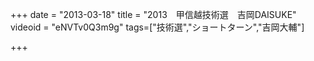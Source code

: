 +++
date = "2013-03-18"
title = "2013　甲信越技術選　吉岡DAISUKE"
videoid = "eNVTv0Q3m9g"
tags=["技術選","ショートターン","吉岡大輔"]

+++
